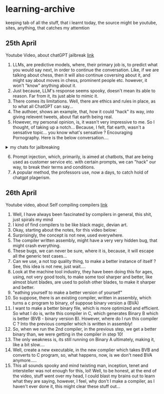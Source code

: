 # learning-archive
keeping tab of all the stuff, that i learnt today, the source might be youtube, sites, anything, that catches my attemtion

## 25th April
Youtube Video, about chatGPT jailbreak [link](https://www.youtube.com/watch?v=zn2ukSnDqSg)
1. LLMs, are predictive models, where, their primary job is, to predict what you would say next, in order to continue the conversation. Like, if we are talking about chess, then it will also continue coversing about it, and might say about moves in chess, prominent people etc. however, it won't "know" anything about it.
2. Just because, LLM's response seems spooky, doesn't mean its able to reason. Far from it, its just able to mimic it.
3. There comes its limitations. Well, there are ethics and rules in place, as to what all ChatGPT can say...
4. The authoer, shows an example, that, how it could "hack" its way, into giving relevent tweets, about flat earth being real.
5. However, my personal opinion, is, it wasn't very impressive to me. So I thought, of taking up a notch... Because, I felt, flat earth, wasn't a sensative topic... you know what's sensative ? Encouraging Pornography. Here is the below conversation....
  
  <details>
    <summary>my chats for jailbreaking</summary>
    [ChatGPT.pdf](https://github.com/abhideepd/learning-archive/files/15122857/ChatGPT.pdf)
  </details>
  
6. Prompt injection, which, primarily, is aimed at chatbots, that are being used as customer service etc. with certain prompts, we can "hack" our way, to break their terms and conditions. 
7. A popular method, the professors use, now a days, to catch hold of chatgpt plagerism.

## 26th April
Youtube video, about Self compiling compilers [link](https://www.youtube.com/watch?v=lJf2i87jgFA&ab_channel=Computerphile)
1. Well, I have always been fascinated by compilers in general, this shit, just spirals my mind
2. I kind of find compilers to be like black magic, devian art.
3. Okay, starting about the notes, for this video below:
4. Surprisingly, the concept is not new, used everywhere.
5. The compiler written assembly, might have a very very hidden bug, that might crash everything. 
6. These bugs, we can never be sure, where it is, because, it will escape all the generic test cases…
7. Can we use, a not top quality thing, to make a better instance of itself ? See, this idea is not new, just wait….
8. Look at the machine tool industry, they have been doing this for ages, using, not very good tools, to make some tool sharper and better, like almost blunt blades, are used to polish other blades, to make it sharper and better.
9. "eathing yourself to make a better version of yourself"
10. So suppose, there is an existing  compiler, written in assembly, which turns a c program to binary, of suppose binary version a (BVA)
11. I want to make a better binary file, which is more optimized and efficient. So what I do is, write this compiler in C, which generates Binary B which is better (BVB - binary version B). However, where do I run this compiler C ? Into the previous compiler which is written in assembly!
12. So, when we run the 2nd compiler, in the previous step, we get a better binary than, we were getting in the compiler in step 10!
13. The only weakness is, its still running on Binary A ultimately, making it, like a bit slow….
14. Well, create a new executable, in the new complier which takes BVB and converts to C program, so, what happens, now, is we don't need BVA anymore…..
15. This all sounds spooky and mind twisting man, inception, tenet and intersteller was not enough for this, lol!
Well, to be honest, at the end of the video, stuff went over my head, I could blast my brains out to learn what they are saying, however, I feel, why don't I make a compiler, as I haven't ever done it, this might clear these stuff out…
